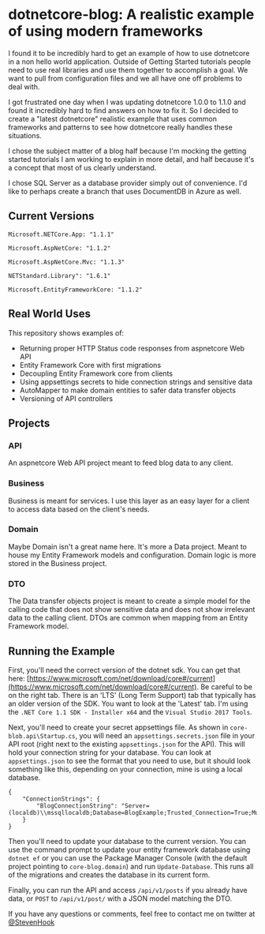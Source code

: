 # dotnetcore-blog: A realistic example of using modern frameworks

I found it to be incredibly hard to get an example of how to use dotnetcore in a non hello world application. Outside of Getting Started tutorials people need to use real libraries and use them together to accomplish a goal. We want to pull from configuration files and we all have one off problems to deal with.

I got frustrated one day when I was updating dotnetcore 1.0.0 to 1.1.0 and found it incredibly hard to find answers on how to fix it. So I decided to create a "latest dotnetcore" realistic example that uses common frameworks and patterns to see how dotnetcore really handles these situations.

I chose the subject matter of a blog half because I'm mocking the getting started tutorials I am working to explain in more detail, and half because it's a concept that most of us clearly understand.

I chose SQL Server as a database provider simply out of convenience. I'd like to perhaps create a branch that uses DocumentDB in Azure as well.


## Current Versions
`Microsoft.NETCore.App: "1.1.1"`

`Microsoft.AspNetCore: "1.1.2"`

`Microsoft.AspNetCore.Mvc: "1.1.3"`

`NETStandard.Library": "1.6.1"`

`Microsoft.EntityFrameworkCore: "1.1.2"`


## Real World Uses
This repository shows examples of:

 - Returning proper HTTP Status code responses from aspnetcore Web API
 - Entity Framework Core with first migrations
 - Decoupling Entity Framework core from clients
 - Using appsettings secrets to hide connection strings and sensitive data
 - AutoMapper to make domain entities to safer data transfer objects
 - Versioning of API controllers


## Projects

### API
An aspnetcore Web API project meant to feed blog data to any client.

### Business
Business is meant for services. I use this layer as an easy layer for a client to access data based on the client's needs.

### Domain
Maybe Domain isn't a great name here. It's more a Data project. Meant to house my Entity Framework models and configuration. Domain logic is more stored in the Business project.

### DTO
The Data transfer objects project is meant to create a simple model for the calling code that does not show sensitive data and does not show irrelevant data to the calling client. DTOs are common when mapping from an Entity Framework model.


## Running the Example
First, you'll need the correct version of the dotnet sdk. You can get that here: [https://www.microsoft.com/net/download/core#/current](https://www.microsoft.com/net/download/core#/current). Be careful to be on the right tab. There is an 'LTS' (Long Term Support) tab that typically has an older version of the SDK. You want to look at the 'Latest' tab. I'm using the `.NET Core 1.1 SDK - Installer x64` and the `Visual Studio 2017 Tools`.

Next, you'll need to create your secret appsettings file. As shown in `core-blob.api\Startup.cs`, you will need an `appsettings.secrets.json` file in your API root (right next to the existing `appsettings.json` for the API). This will hold your connection string for your database. You can look at `appsettings.json` to see the format that you need to use, but it should look something like this, depending on your connection, mine is using a local database.

    {
        "ConnectionStrings": {
            "BlogConnectionString": "Server=(localdb)\\mssqllocaldb;Database=BlogExample;Trusted_Connection=True;MultipleActiveResultSets=true"
        }
    }

Then you'll need to update your database to the current version. You can use the command prompt to update your entity framework database using `dotnet ef` or you can use the Package Manager Console (with the default project pointing to `core-blog.domain`) and run `Update-Database`. This runs all of the migrations and creates the database in its current form.

Finally, you can run the API and access `/api/v1/posts` if you already have data, or `POST` to `/api/v1/post/` with a JSON model matching the DTO.

If you have any questions or comments, feel free to contact me on twitter at [@StevenHook](https://twitter.com/stevenhook)